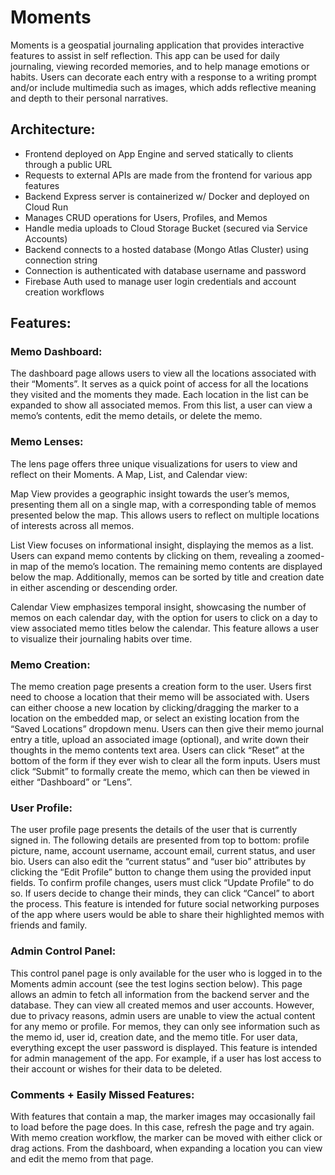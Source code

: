 # Moments

Moments is a geospatial journaling application that provides interactive features to assist in self reflection. This app can be used for daily journaling, viewing recorded memories, and to help manage emotions or habits. Users can decorate each entry with a response to a writing prompt and/or include multimedia such as images, which adds reflective meaning and depth to their personal narratives.

## Architecture:

- Frontend deployed on App Engine and served statically to clients through a public URL
- Requests to external APIs are made from the frontend for various app features
- Backend Express server is containerized w/ Docker and deployed on Cloud Run
- Manages CRUD operations for Users, Profiles, and Memos
- Handle media uploads to Cloud Storage Bucket (secured via Service Accounts)
- Backend connects to a hosted database (Mongo Atlas Cluster) using connection string
- Connection is authenticated with database username and password
- Firebase Auth used to manage user login credentials and account creation workflows


## Features:
### Memo Dashboard:

The dashboard page allows users to view all the locations associated with their “Moments”. It serves as a quick point of access for all the locations they visited and the moments they made. Each location in the list can be expanded to show all associated memos. From this list, a user can view a memo’s contents, edit the memo details, or delete the memo. 

### Memo Lenses:
The lens page offers three unique visualizations for users to view and reflect on their Moments. 
A Map, List, and Calendar view: 

Map View provides a geographic insight towards the user’s memos, presenting them all on a single map, with a corresponding table of memos presented below the map. 
This allows users to reflect on multiple locations of interests across all memos.

List View focuses on informational insight, displaying the memos as a list. Users can expand memo contents by clicking on them, revealing a zoomed-in map of the memo’s location. The remaining memo contents are displayed below the map. 
Additionally, memos can be sorted by title and creation date in either ascending or descending order. 

Calendar View emphasizes temporal insight, showcasing the number of memos on each calendar day, with the option for users to click on a day to view associated memo titles below the calendar.
This feature allows a user to visualize their journaling habits over time.

### Memo Creation:
The memo creation page presents a creation form to the user. Users first need to choose a location that their memo will be associated with. Users can either choose a new location by clicking/dragging the marker to a location on the embedded map, or select an existing location from the “Saved Locations” dropdown menu. Users can then give their memo journal entry a title, upload an associated image (optional), and write down their thoughts in the memo contents text area. Users can click “Reset” at the bottom of the form if they ever wish to clear all the form inputs. Users must click “Submit” to formally create the memo, which can then be viewed in either “Dashboard” or “Lens”.

### User Profile:
The user profile page presents the details of the user that is currently signed in. The following details are presented from top to bottom: profile picture, name, account username, account email, current status, and user bio. Users can also edit the “current status” and “user bio” attributes by clicking the “Edit Profile” button to change them using the provided input fields. To confirm profile changes, users must click “Update Profile” to do so. If users decide to change their minds, they can click “Cancel” to abort the process.
This feature is intended for future social networking purposes of the app where users would be able to share their highlighted memos with friends and family. 

### Admin Control Panel:
This control panel page is only available for the user who is logged in to the Moments admin account (see the test logins section below). This page allows an admin to fetch all information from the backend server and the database. They can view all created memos and user accounts. However, due to privacy reasons, admin users are unable to view the actual content for any memo or profile. For memos, they can only see information such as the memo id, user id, creation date, and the memo title. For user data, everything except the user password is displayed. 
This feature is intended for admin management of the app. For example, if a user has lost access to their account or wishes for their data to be deleted.

### Comments + Easily Missed Features:
With features that contain a map, the marker images may occasionally fail to load before the page does. In this case, refresh the page and try again.
With memo creation workflow, the marker can be moved with either click or drag actions. 
From the dashboard, when expanding a location you can view and edit the memo from that page.
